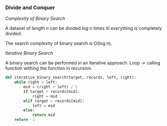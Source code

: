 ### Divide and Conquer

_Complexity of Binary Search_

A dataset of length _n_ can be divided _log n_ times til everything is completely divided.

The search complexity of binary search is O(log n).


_Iterative Binary Search_

A binary search can be performed in an iterative approach. 
Loop -> calling function withing the function in recursion.

```python
def iterative_binary_search(target, records, left, right):
    while right > left:
        mid = (right + left) / 2
        if target < records[mid]:
            right = mid
        elif target > records[mid]:
            left = mid
        else:
            return mid
    return -1
```
